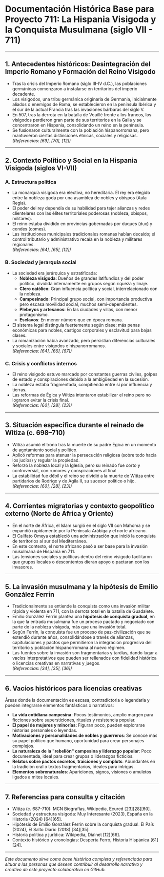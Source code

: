 # Documentación Histórica Base para Proyecto 711: La Hispania Visigoda y la Conquista Musulmana (siglo VII - 711)

---

## 1. Antecedentes históricos: Desintegración del Imperio Romano y Formación del Reino Visigodo

- Tras la crisis del Imperio Romano (siglo III-IV d.C.), las poblaciones germánicas comenzaron a instalarse en territorios del imperio decadente.
- Los visigodos, una tribu germánica originaria de Germania, inicialmente aliados o enemigos de Roma, se establecieron en la península Ibérica y el sur de la actual Francia tras las invasiones bárbaras del siglo V.
- En 507, tras la derrota en la batalla de Vouillé frente a los francos, los visigodos perdieron gran parte de sus territorios en la Galia y se concentraron en Hispania, consolidando un reino en la península.
- Se fusionaron culturalmente con la población hispanorromana, pero mantuvieron ciertas distinciones étnicas, sociales y religiosas.  
_(Referencias: [69], [70], [12])_

---

## 2. Contexto Político y Social en la Hispania Visigoda (siglos VI-VII)

### A. Estructura política

- La monarquía visigoda era electiva, no hereditaria. El rey era elegido entre la nobleza goda por una asamblea de nobles y obispos (Aula Regia).
- El poder del rey dependía de su habilidad para tejer alianzas y redes clientelares con las élites territoriales poderosas (nobleza, obispos, militares).
- El reino estaba dividido en provincias gobernadas por duques (dux) y condes (comes).
- Las instituciones municipales tradicionales romanas habían decaído; el control tributario y administrativo recaía en la nobleza y militares regionales.  
_(Referencias: [64], [65], [12])_

### B. Sociedad y jerarquía social

- La sociedad era jerárquica y estratificada:
  - **Nobleza visigoda**: Dueños de grandes latifundios y del poder político, dividida internamente en grupos según riqueza y linaje.
  - **Clero católico**: Gran influencia política y social, interrelacionado con la nobleza.
  - **Campesinado**: Principal grupo social, con importancia productiva pero escasa movilidad social, muchos semi-dependientes.
  - **Plebeyos y artesanos**: En las ciudades y villas, con menor protagonismo.
  - **Esclavos**: En menor número que en época romana.
- El sistema legal distinguía fuertemente según clase: más penas económicas para nobles, castigos corporales y esclavitud para bajas clases.
- La romanización había avanzado, pero persistían diferencias culturales y sociales entre visigodos e hispanorromanos.  
_(Referencias: [64], [66], [67])_

### C. Crisis y conflictos internos

- El reino visigodo estuvo marcado por constantes guerras civiles, golpes de estado y conspiraciones debido a la ambigüedad en la sucesión.
- La nobleza estaba fragmentada, compitiendo entre sí por influencia y tierras.
- Las reformas de Égica y Witiza intentaron estabilizar el reino pero no lograron evitar la crisis final.  
_(Referencias: [60], [28], [23])_

---

## 3. Situación específica durante el reinado de Witiza (c. 698–710)

- Witiza asumió el trono tras la muerte de su padre Égica en un momento de agotamiento social y político.
- Aplicó reformas para atenuar la persecución religiosa (sobre todo hacia los judíos) y regular la propiedad.
- Reforzó la nobleza local y la Iglesia, pero su reinado fue corto y controversial, con rumores y conspiraciones al final.
- La estabilidad fue débil y el reino se dividió a la muerte de Witiza entre partidarios de Rodrigo y de Agila II, su sucesor político o hijo.  
_(Referencias: [60], [28], [23])_

---

## 4. Corrientes migratorias y contexto geopolítico externo (Norte de África y Oriente)

- En el norte de África, el Islam surgió en el siglo VII con Mahoma y se expandió rápidamente por la Península Arábiga y el norte africano.
- El Califato Omeya estableció una administración que inició la conquista de territorios al sur del Mediterráneo.
- En este contexto, el norte africano pasó a ser base para la invasión musulmana de Hispania en 711.
- Las tensiones sociales y políticas dentro del reino visigodo facilitaron que grupos locales o descontentos dieran apoyo o pactaran con los invasores.

---

## 5. La invasión musulmana y la hipótesis de Emilio González Ferrín

- Tradicionalmente se entiende la conquista como una invasión militar rápida y violenta en 711, con la derrota total en la batalla de Guadalete.
- Emilio González Ferrín plantea una **hipótesis de conquista gradual**, en la que la entrada musulmana fue un proceso pactado y negociado con parte de la nobleza visigoda, más que una invasión total.
- Según Ferrín, la conquista fue un proceso de paz-civilización que se extendió durante años, consolidándose a través de alianzas, capitulaciones y pactos que permitieron la integración progresiva del territorio y población hispanorromana al nuevo régimen.
- Las fuentes sobre la invasión son fragmentarias y tardías, dando lugar a vacíos interpretativos que pueden ser rellenados con fidelidad histórica o licencias creativas en narrativas y juegos.  
_(Referencias: [34], [35], [36])_

---

## 6. Vacíos históricos para licencias creativas

Áreas donde la documentación es escasa, contradictoria o legendaria y pueden integrarse elementos fantásticos o narrativos:

- **La vida cotidiana campesina**: Pocos testimonios, amplio margen para ficciones sobre supersticiones, rituales y resistencia popular.
- **El papel de mujeres y minorías**: Figuran poco, pueden explorarse historias personales o leyendas.
- **Motivaciones y personalidades de nobles y guerreros**: Se conoce más su papel político que humano, oportunidad para crear personajes complejos.
- **La naturaleza de la "rebelión" campesina y liderazgo popular**: Poco documentada, ideal para crear grupos o liderazgos ficticios.
- **Relatos sobre pactos secretos, traiciones y complots**: Abundantes en la tradición oral o textos fragmentarios, ideales para intrigas.
- **Elementos sobrenaturales**: Apariciones, signos, visiones o amuletos ligados a mitos locales.

---

## 7. Referencias para consulta y citación

- Witiza (c. 687-710): MCN Biografías, Wikipedia, Ecured [23][28][60].
- Sociedad y estructura visigoda: Muy Interesante (2023), España en la Historia (2024) [64][65].
- Hipótesis de Emilio González Ferrín sobre la conquista gradual: El País (2024), El Salto Diario (2018) [34][35].
- Historia política y jurídica: Wikipedia, Dialnet [12][66].
- Contexto histórico y cronologías: Desperta Ferro, Historia Hispánica [61][24].

---

*Este documento sirve como base histórica completa y referenciada para situar a las personas que deseen contribuir al desarrollo narrativo y creativo de este proyecto colaborativo en GitHub.*

